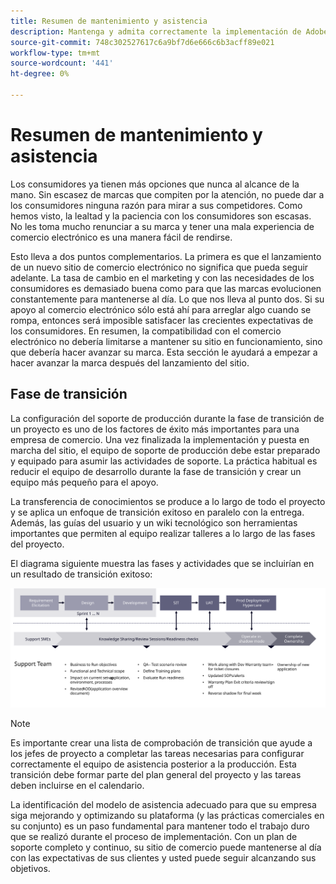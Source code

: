 ```yaml
---
title: Resumen de mantenimiento y asistencia
description: Mantenga y admita correctamente la implementación de Adobe Commerce recién lanzada.
source-git-commit: 748c302527617c6a9bf7d6e666c6b3acff89e021
workflow-type: tm+mt
source-wordcount: '441'
ht-degree: 0%

---
```



# Resumen de mantenimiento y asistencia

Los consumidores ya tienen más opciones que nunca al alcance de la mano. Sin escasez de marcas que compiten por la atención, no puede dar a los consumidores ninguna razón para mirar a sus competidores. Como hemos visto, la lealtad y la paciencia con los consumidores son escasas. No les toma mucho renunciar a su marca y tener una mala experiencia de comercio electrónico es una manera fácil de rendirse.

Esto lleva a dos puntos complementarios. La primera es que el lanzamiento de un nuevo sitio de comercio electrónico no significa que pueda seguir adelante. La tasa de cambio en el marketing y con las necesidades de los consumidores es demasiado buena como para que las marcas evolucionen constantemente para mantenerse al día. Lo que nos lleva al punto dos. Si su apoyo al comercio electrónico sólo está ahí para arreglar algo cuando se rompa, entonces será imposible satisfacer las crecientes expectativas de los consumidores. En resumen, la compatibilidad con el comercio electrónico no debería limitarse a mantener su sitio en funcionamiento, sino que debería hacer avanzar su marca. Esta sección le ayudará a empezar a hacer avanzar la marca después del lanzamiento del sitio.

## Fase de transición

La configuración del soporte de producción durante la fase de transición de un proyecto es uno de los factores de éxito más importantes para una empresa de comercio. Una vez finalizada la implementación y puesta en marcha del sitio, el equipo de soporte de producción debe estar preparado y equipado para asumir las actividades de soporte. La práctica habitual es reducir el equipo de desarrollo durante la fase de transición y crear un equipo más pequeño para el apoyo.

La transferencia de conocimientos se produce a lo largo de todo el proyecto y se aplica un enfoque de transición exitoso en paralelo con la entrega. Además, las guías del usuario y un wiki tecnológico son herramientas importantes que permiten al equipo realizar talleres a lo largo de las fases del proyecto.

El diagrama siguiente muestra las fases y actividades que se incluirían en un resultado de transición exitoso:

![Diagrama que muestra las fases del proceso de transición](../../assets/playbooks/transition-diagram.svg)

>[!NOTE]
>
> Es importante crear una lista de comprobación de transición que ayude a los jefes de proyecto a completar las tareas necesarias para configurar correctamente el equipo de asistencia posterior a la producción. Esta transición debe formar parte del plan general del proyecto y las tareas deben incluirse en el calendario.

La identificación del modelo de asistencia adecuado para que su empresa siga mejorando y optimizando su plataforma (y las prácticas comerciales en su conjunto) es un paso fundamental para mantener todo el trabajo duro que se realizó durante el proceso de implementación. Con un plan de soporte completo y continuo, su sitio de comercio puede mantenerse al día con las expectativas de sus clientes y usted puede seguir alcanzando sus objetivos.